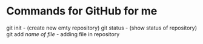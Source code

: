 # Commands for GitHub for me

git init - (create new emty repository)
git status - (show status of repository)
git add *name of file* - adding file in repository
